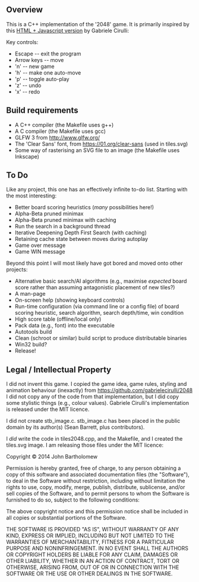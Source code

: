 Overview
--------

This is a C++ implementation of the '2048' game.
It is primarily inspired by this [HTML + Javascript version](https://github.com/gabrielecirulli/2048)
by Gabriele Cirulli:

Key controls:

* Escape -- exit the program
* Arrow keys -- move
* 'n' -- new game
* 'h' -- make one auto-move
* 'p' -- toggle auto-play
* 'z' -- undo
* 'x' -- redo

Build requirements
------------------

* A C++ compiler (the Makefile uses g++)
* A C compiler (the Makefile uses gcc)
* GLFW 3 from http://www.glfw.org/
* The 'Clear Sans' font, from https://01.org/clear-sans (used in tiles.svg)
* Some way of rasterising an SVG file to an image (the Makefile uses Inkscape)

To Do
-----

Like any project, this one has an effectively infinite to-do list. Starting with the most interesting:

* Better board scoring heuristics (*many* possibilities here!)
* Alpha-Beta pruned minimax
* Alpha-Beta pruned minimax with caching
* Run the search in a background thread
* Iterative Deepening Depth First Search (with caching)
* Retaining cache state between moves during autoplay
* Game over message
* Game WIN message

Beyond this point I will most likely have got bored and moved onto other projects:

* Alternative basic search/AI algorithms (e.g., maximise *expected* board score rather than assuming antagonistic placement of new tiles?)
* A man-page
* On-screen help (showing keyboard controls)
* Run-time configuration (via command line or a config file) of board scoring heuristic, search algorithm, search depth/time, win condition
* High score table (offline/local only)
* Pack data (e.g., font) into the executable
* Autotools build
* Clean (schroot or similar) build script to produce distributable binaries
* Win32 build?
* Release!

Legal / Intellectual Property
-----------------------------

I did not invent this game. I copied the game idea, game rules, styling and
animation behaviour (inexactly) from https://github.com/gabrielecirulli/2048
I did not copy any of the code from that implementation, but I did copy some
stylistic things (e.g., colour values).  Gabriele Cirulli's implementation is
released under the MIT licence.

I did not create stb_image.c.  stb_image.c has been placed in the public domain
by its author(s) (Sean Barrett, plus contributors).

I *did* write the code in tiles2048.cpp, and the Makefile, and I created
the tiles.svg image.  I am releasing those files under the MIT licence:

Copyright © 2014 John Bartholomew

Permission is hereby granted, free of charge, to any person obtaining a copy
of this software and associated documentation files (the "Software"), to deal
in the Software without restriction, including without limitation the rights
to use, copy, modify, merge, publish, distribute, sublicense, and/or sell
copies of the Software, and to permit persons to whom the Software is
furnished to do so, subject to the following conditions:

The above copyright notice and this permission notice shall be included in
all copies or substantial portions of the Software.

THE SOFTWARE IS PROVIDED "AS IS", WITHOUT WARRANTY OF ANY KIND, EXPRESS OR
IMPLIED, INCLUDING BUT NOT LIMITED TO THE WARRANTIES OF MERCHANTABILITY,
FITNESS FOR A PARTICULAR PURPOSE AND NONINFRINGEMENT. IN NO EVENT SHALL THE
AUTHORS OR COPYRIGHT HOLDERS BE LIABLE FOR ANY CLAIM, DAMAGES OR OTHER
LIABILITY, WHETHER IN AN ACTION OF CONTRACT, TORT OR OTHERWISE, ARISING FROM,
OUT OF OR IN CONNECTION WITH THE SOFTWARE OR THE USE OR OTHER DEALINGS IN
THE SOFTWARE.
